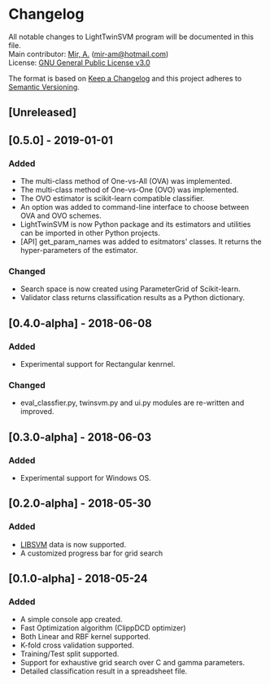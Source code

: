 # Changelog
All notable changes to LightTwinSVM program will be documented in this file. <br />
Main contributor: [Mir, A.](https://github.com/mir-am) (mir-am@hotmail.com) <br />
License: [GNU General Public License v3.0](https://github.com/mir-am/LightTwinSVM/blob/master/LICENSE.txt)<br />

The format is based on [Keep a Changelog](http://keepachangelog.com/en/1.0.0/)
and this project adheres to [Semantic Versioning](http://semver.org/spec/v2.0.0.html).

## [Unreleased]

## [0.5.0] - 2019-01-01
### Added
- The multi-class method of One-vs-All (OVA) was implemented.
- The multi-class method of One-vs-One (OVO) was implemented.
- The OVO estimator is scikit-learn compatible classifier.
- An option was added to command-line interface to choose between OVA and OVO schemes.
- LightTwinSVM is now Python package and its estimators and utilities can be imported in other Python projects.
- [API] get_param_names was added to esitmators' classes. It returns the hyper-parameters of the estimator.

### Changed
- Search space is now created using ParameterGrid of Scikit-learn.
- Validator class returns classification results as a Python dictionary.

## [0.4.0-alpha] - 2018-06-08
### Added
- Experimental support for Rectangular kenrnel.

### Changed
- eval_classfier.py, twinsvm.py and ui.py modules are re-written and improved.

## [0.3.0-alpha] - 2018-06-03
### Added
- Experimental support for Windows OS.

## [0.2.0-alpha] - 2018-05-30 
### Added
- [LIBSVM](https://www.csie.ntu.edu.tw/~cjlin/libsvmtools/datasets/) data is now supported.
- A customized progress bar for grid search

## [0.1.0-alpha] - 2018-05-24
### Added
- A simple console app created.
- Fast Optimization algorithm (ClippDCD optimizer)
- Both Linear and RBF kernel supported.
- K-fold cross validation supported.
- Training/Test split supported.
- Support for exhaustive grid search over C and gamma parameters.
- Detailed classification result in a spreadsheet file.
